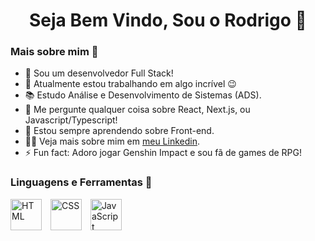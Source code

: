 <h1 align="center"> Seja Bem Vindo, Sou o Rodrigo 🙂 </h1>

<div> 
  
  <h3>Mais sobre mim 🧐</h3>
  
  <ul>
    <li>🔭 Sou um desenvolvedor Full Stack!</li>
    <li>🔭 Atualmente estou trabalhando em algo incrível 😉</li>
    <li>📚 Estudo Análise e Desenvolvimento de Sistemas (ADS).</li>
    <li>💬 Me pergunte qualquer coisa sobre React, Next.js, ou Javascript/Typescript!</li>
    <li>🌱 Estou sempre aprendendo sobre Front-end.</li>
    <li>👨‍💻 Veja mais sobre mim em <a href="https://www.linkedin.com/in/rodrineves/">meu Linkedin</a>.</li>
    <li>⚡ Fun fact: Adoro jogar Genshin Impact e sou fã de games de RPG!</li>
  </ul>
</div>

<h3>Linguagens e Ferramentas 🔨</h3>
<div>
  <!-- Ícone do HTML -->
  <img src="https://cdn.jsdelivr.net/npm/devicons@2.2.0/font-awesome/html5.svg" alt="HTML" width="50" height="50" style="margin-right: 10px;">
  
  <!-- Ícone do CSS -->
  <img src="https://cdn.jsdelivr.net/npm/devicons@2.2.0/font-awesome/css3.svg" alt="CSS" width="50" height="50" style="margin-right: 10px;">
  
  <!-- Ícone do JavaScript -->
  <img src="https://cdn.jsdelivr.net/npm/devicons@2.2.0/font-awesome/javascript.svg" alt="JavaScript" width="50" height="50">
</div>






